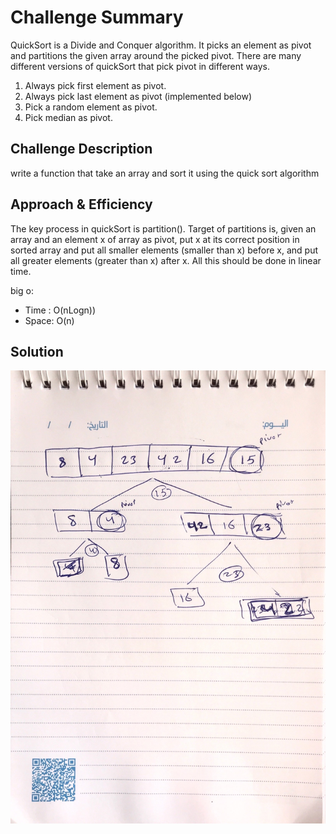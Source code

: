 # Challenge Summary
QuickSort is a Divide and Conquer algorithm. It picks an element as pivot and partitions the given array around the picked pivot. There are many different versions of quickSort that pick pivot in different ways.
1. Always pick first element as pivot.
2. Always pick last element as pivot (implemented below)
3. Pick a random element as pivot.
4. Pick median as pivot.

## Challenge Description
write a function that take an array and sort it using the quick sort algorithm 

## Approach & Efficiency
The key process in quickSort is partition(). Target of partitions is, given an array and an element x of array as pivot, put x at its correct position in sorted array and put all smaller elements (smaller than x) before x, and put all greater elements (greater than x) after x. All this should be done in linear time.



big o:
- Time : O(nLogn))
-  Space: O(n)

## Solution
![image](../../assets/quick-sort.JPG)

